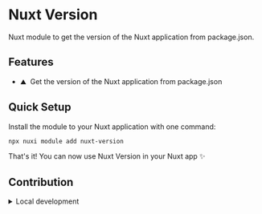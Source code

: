 # Nuxt Version

<!-- [![npm version][npm-version-src]][npm-version-href]
[![npm downloads][npm-downloads-src]][npm-downloads-href]
[![License][license-src]][license-href]
[![Nuxt][nuxt-src]][nuxt-href] -->

Nuxt module to get the version of the Nuxt application from package.json.

<!-- - [✨ &nbsp;Release Notes](/CHANGELOG.md) -->
<!-- - [🏀 Online playground](https://stackblitz.com/github/your-org/nuxt-version?file=playground%2Fapp.vue) -->
<!-- - [📖 &nbsp;Documentation](https://example.com) -->

## Features

<!-- Highlight some of the features your module provide here -->
- ⛰ &nbsp;Get the version of the Nuxt application from package.json

## Quick Setup

Install the module to your Nuxt application with one command:

```bash
npx nuxi module add nuxt-version
```

That's it! You can now use Nuxt Version in your Nuxt app ✨


## Contribution

<details>
  <summary>Local development</summary>
  
  ```bash
  # Install dependencies
  npm install
  
  # Generate type stubs
  npm run dev:prepare
  
  # Develop with the playground
  npm run dev
  
  # Build the playground
  npm run dev:build
  
  # Run ESLint
  npm run lint
  
  # Run Vitest
  npm run test
  npm run test:watch
  
  # Release new version
  npm run release
  ```

</details>


<!-- Badges -->
<!-- [npm-version-src]: https://img.shields.io/npm/v/nuxt-version/latest.svg?style=flat&colorA=020420&colorB=00DC82
[npm-version-href]: https://npmjs.com/package/nuxt-version

[npm-downloads-src]: https://img.shields.io/npm/dm/nuxt-version.svg?style=flat&colorA=020420&colorB=00DC82
[npm-downloads-href]: https://npm.chart.dev/nuxt-version

[license-src]: https://img.shields.io/npm/l/nuxt-version.svg?style=flat&colorA=020420&colorB=00DC82
[license-href]: https://npmjs.com/package/nuxt-version

[nuxt-src]: https://img.shields.io/badge/Nuxt-020420?logo=nuxt.js
[nuxt-href]: https://nuxt.com -->
